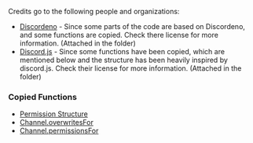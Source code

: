 Credits go to the following people and organizations:
* [Discordeno](https://github.com/discordeno/discordeno) - Since some parts of the code are based on Discordeno, and some functions are copied. Check there license for more information. (Attached in the folder)
* [Discord.js](https://discord.js.org/) - Since some functions have been copied, which are mentioned below and the structure has been heavily inspired by discord.js. Check their license for more information. (Attached in the folder)

### Copied Functions
* [Permission Structure](https://github.com/discordjs/discord.js/blob/988a51b7641f8b33cc9387664605ddc02134859d/src/structures/GuildChannel.js#L166)
* [Channel.overwritesFor](https://github.com/discordjs/discord.js/blob/988a51b7641f8b33cc9387664605ddc02134859d/src/structures/GuildChannel.js#L166)
* [Channel.permissionsFor](https://github.com/discordjs/discord.js/blob/988a51b7641f8b33cc9387664605ddc02134859d/src/structures/GuildChannel.js#L159)